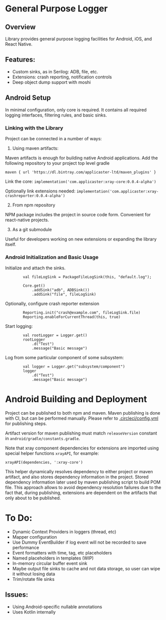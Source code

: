 # General Purpose Logger

## Overview

Library provides general purpose logging facilities for Android, iOS, and React Native.


## Features:
- Custom sinks, as in Serilog: ADB, file, etc.
- Extensions: crash reporting, notification controls
- Deep object dump support with moshi

## Android Setup

In minimal configuration, only core is required. It contains all required logging interfaces, filtering rules, and basic sinks.

### Linking with the Library

Project can be connected in a number of ways:
1. Using maven artifacts:

Maven artifacts is enough for building native Android applications.
Add the following repository to your project top level gradle

`maven { url 'https://dl.bintray.com/applicaster-ltd/maven_plugins' }`

Link the core:
`implementation('com.applicaster:xray-core:0.0.4-alpha')`

Optionally link extensions needed:
`implementation('com.applicaster:xray-crashreporter:0.0.4-alpha')`

2. From npm repository

NPM package includes the project in source code form. Convenient for react-native projects.

3. As a git submodule

Useful for developers working on new extensions or expanding the library itself.

### Android Initialization and Basic Usage

Initialize and attach the sinks.
```
        val fileLogSink = PackageFileLogSink(this, "default.log");

        Core.get()
            .addSink("adb", ADBSink())
            .addSink("file", fileLogSink)
```

Optionally, configure crash reporter extension
```
        Reporting.init("crash@example.com", fileLogSink.file)
        Reporting.enableForCurrentThread(this, true)
```

Start logging:
```
        val rootLogger = Logger.get()
        rootLogger
            .d("Test")
            .message("Basic message")
```

Log from some particular component of some subsystem:
```
        val logger = Logger.get("subsystem/component")
        logger
            .d("Test")
            .message("Basic message")
```

# Android Building and Deployment

Project can be published to both npm and maven.
Maven publishing is done with CI, but can be performed manually. Please refer to [.circleci/config.yml](.circleci/config.yml) for publishing steps.

Artifact version for maven publishing must match `releaseVersion` constant in `android/gradle/constants.gradle`.

Note that xray component dependencies for extensions are imported using special helper functions `xrayAPI`, for example:

```xrayAPI(dependencies, ':xray-core')```

This helper dynamically resolves dependency to either project or maven artifact, and also stores dependency information in the project.
Stored dependency information later used by maven publishing script to build POM file.
This approach allows to avoid dependency resolution failures due to the fact that, during publishing, extensions are dependent on the artifacts that only about to be published.


# To Do:
- Dynamic Context Providers in loggers (thread, etc)
- Mapper configuration
- Use Dummy EventBuilder if log event will not be recorded to save performance
- Event formatters with time, tag, etc placeholders
- Named placeholders in templates (WIP)
- In-memory circular buffer event sink
- Maybe output file sinks to cache and not data storage, so user can wipe it without losing data
- Trim/rotate file sinks

## Issues:
- Using Android-specific nullable annotations
- Uses Kotlin internally
